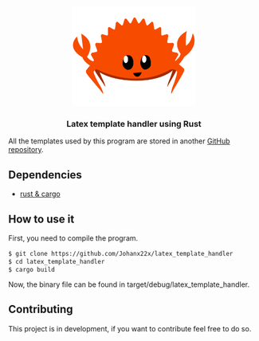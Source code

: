 <!-- # Latex Template Handler using Rust -->
<!-- PROJECT LOGO -->
<br />
<div align="center">
  <a href="https://github.com/Johanx22x/latex_template_handler">
    <img src="images/rust-logo.png" alt="Logo" width="250" height=200">
  </a>

  <h3 align="center">Latex template handler using Rust</h3>
</div>

All the templates used by this program are stored in another [GitHub repository](https://github.com/Johanx22x/latex-templates/).

## Dependencies

- [rust & cargo](https://doc.rust-lang.org/cargo/getting-started/installation.html)

## How to use it

First, you need to compile the program.

```
$ git clone https://github.com/Johanx22x/latex_template_handler
$ cd latex_template_handler
$ cargo build 
```

Now, the binary file can be found in target/debug/latex_template_handler.

## Contributing

This project is in development, if you want to contribute feel free to do so.

